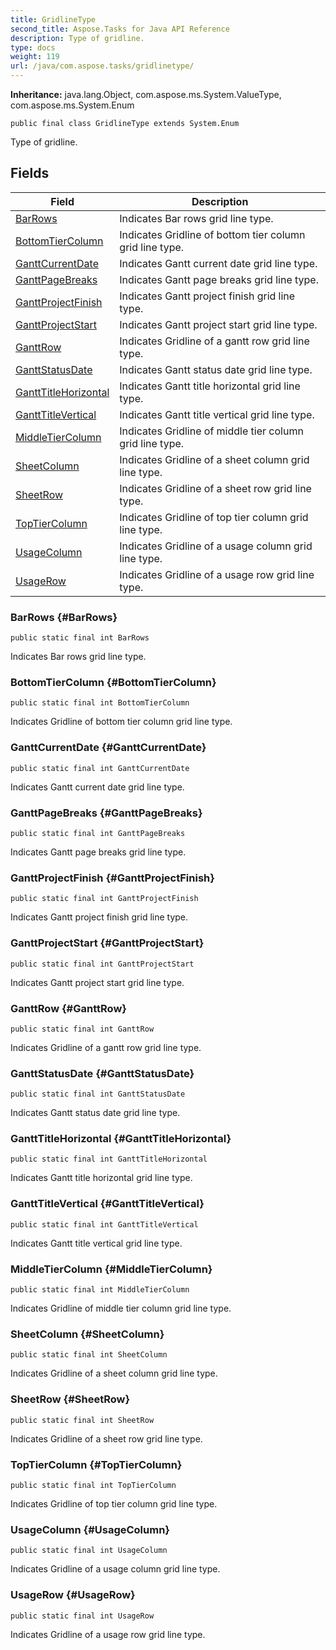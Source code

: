 ```yaml
---
title: GridlineType
second_title: Aspose.Tasks for Java API Reference
description: Type of gridline.
type: docs
weight: 119
url: /java/com.aspose.tasks/gridlinetype/
---
```


**Inheritance:**
java.lang.Object, com.aspose.ms.System.ValueType, com.aspose.ms.System.Enum
```
public final class GridlineType extends System.Enum
```

Type of gridline.
## Fields

| Field | Description |
| --- | --- |
| [BarRows](#BarRows) | Indicates Bar rows grid line type. |
| [BottomTierColumn](#BottomTierColumn) | Indicates Gridline of bottom tier column grid line type. |
| [GanttCurrentDate](#GanttCurrentDate) | Indicates Gantt current date grid line type. |
| [GanttPageBreaks](#GanttPageBreaks) | Indicates Gantt page breaks grid line type. |
| [GanttProjectFinish](#GanttProjectFinish) | Indicates Gantt project finish grid line type. |
| [GanttProjectStart](#GanttProjectStart) | Indicates Gantt project start grid line type. |
| [GanttRow](#GanttRow) | Indicates Gridline of a gantt row grid line type. |
| [GanttStatusDate](#GanttStatusDate) | Indicates Gantt status date grid line type. |
| [GanttTitleHorizontal](#GanttTitleHorizontal) | Indicates Gantt title horizontal grid line type. |
| [GanttTitleVertical](#GanttTitleVertical) | Indicates Gantt title vertical grid line type. |
| [MiddleTierColumn](#MiddleTierColumn) | Indicates Gridline of middle tier column grid line type. |
| [SheetColumn](#SheetColumn) | Indicates Gridline of a sheet column grid line type. |
| [SheetRow](#SheetRow) | Indicates Gridline of a sheet row grid line type. |
| [TopTierColumn](#TopTierColumn) | Indicates Gridline of top tier column grid line type. |
| [UsageColumn](#UsageColumn) | Indicates Gridline of a usage column grid line type. |
| [UsageRow](#UsageRow) | Indicates Gridline of a usage row grid line type. |
### BarRows {#BarRows}
```
public static final int BarRows
```


Indicates Bar rows grid line type.

### BottomTierColumn {#BottomTierColumn}
```
public static final int BottomTierColumn
```


Indicates Gridline of bottom tier column grid line type.

### GanttCurrentDate {#GanttCurrentDate}
```
public static final int GanttCurrentDate
```


Indicates Gantt current date grid line type.

### GanttPageBreaks {#GanttPageBreaks}
```
public static final int GanttPageBreaks
```


Indicates Gantt page breaks grid line type.

### GanttProjectFinish {#GanttProjectFinish}
```
public static final int GanttProjectFinish
```


Indicates Gantt project finish grid line type.

### GanttProjectStart {#GanttProjectStart}
```
public static final int GanttProjectStart
```


Indicates Gantt project start grid line type.

### GanttRow {#GanttRow}
```
public static final int GanttRow
```


Indicates Gridline of a gantt row grid line type.

### GanttStatusDate {#GanttStatusDate}
```
public static final int GanttStatusDate
```


Indicates Gantt status date grid line type.

### GanttTitleHorizontal {#GanttTitleHorizontal}
```
public static final int GanttTitleHorizontal
```


Indicates Gantt title horizontal grid line type.

### GanttTitleVertical {#GanttTitleVertical}
```
public static final int GanttTitleVertical
```


Indicates Gantt title vertical grid line type.

### MiddleTierColumn {#MiddleTierColumn}
```
public static final int MiddleTierColumn
```


Indicates Gridline of middle tier column grid line type.

### SheetColumn {#SheetColumn}
```
public static final int SheetColumn
```


Indicates Gridline of a sheet column grid line type.

### SheetRow {#SheetRow}
```
public static final int SheetRow
```


Indicates Gridline of a sheet row grid line type.

### TopTierColumn {#TopTierColumn}
```
public static final int TopTierColumn
```


Indicates Gridline of top tier column grid line type.

### UsageColumn {#UsageColumn}
```
public static final int UsageColumn
```


Indicates Gridline of a usage column grid line type.

### UsageRow {#UsageRow}
```
public static final int UsageRow
```


Indicates Gridline of a usage row grid line type.

